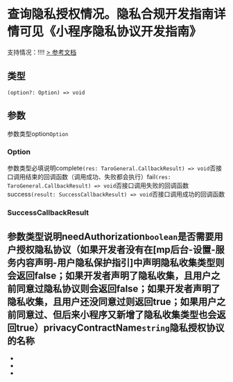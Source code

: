 # 查询隐私授权情况。隐私合规开发指南详情可见《小程序隐私协议开发指南》
支持情况：!!!!
[> 参考文档
](https://developers.weixin.qq.com/miniprogram/dev/api/open-api/privacy/wx.getPrivacySetting.html)
## 类型[​](getPrivacySetting.html#类型)
```tsx
(option?: Option) => void
```

## 参数[​](getPrivacySetting.html#参数)
参数类型option`Option`
### Option[​](getPrivacySetting.html#option)
参数类型必填说明complete`(res: TaroGeneral.CallbackResult) => void`否接口调用结束的回调函数（调用成功、失败都会执行）fail`(res: TaroGeneral.CallbackResult) => void`否接口调用失败的回调函数success`(result: SuccessCallbackResult) => void`否接口调用成功的回调函数
### SuccessCallbackResult[​](getPrivacySetting.html#successcallbackresult)
参数类型说明needAuthorization`boolean`是否需要用户授权隐私协议（如果开发者没有在[mp后台-设置-服务内容声明-用户隐私保护指引]中声明隐私收集类型则会返回false；如果开发者声明了隐私收集，且用户之前同意过隐私协议则会返回false；如果开发者声明了隐私收集，且用户还没同意过则返回true；如果用户之前同意过、但后来小程序又新增了隐私收集类型也会返回true）privacyContractName`string`隐私授权协议的名称
- 
- 

- 
-
